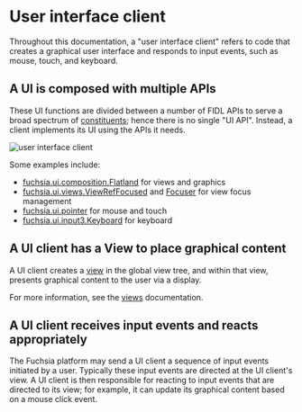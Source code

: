 # User interface client

Throughout this documentation, a "user interface client" refers to code that
creates a graphical user interface and responds to input events, such as mouse,
touch, and keyboard.

## A UI is composed with multiple APIs

These UI functions are divided between a number of FIDL APIs to serve a
broad spectrum of [constituents](/contribute/governance/api_council.md#values);
hence there is no single "UI API". Instead, a client implements its UI using
the APIs it needs.

![user interface client](images/ui-client.png)

Some examples include:
  * [fuchsia.ui.composition.Flatland](/sdk/fidl/fuchsia.ui.composition/flatland.fidl) for views and graphics
  * [fuchsia.ui.views.ViewRefFocused](/sdk/fidl/fuchsia.ui.views/view_ref_focused.fidl)
    and [Focuser](/sdk/fidl/fuchsia.ui.views/focuser.fidl) for view focus management
  * [fuchsia.ui.pointer](/sdk/fidl/fuchsia.ui.pointer) for mouse and touch
  * [fuchsia.ui.input3.Keyboard](/sdk/fidl/fuchsia.ui.input3/keyboard.fidl) for keyboard

## A UI client has a View to place graphical content

A UI client creates a [view](/glossary#view) in the global view tree, and
within that view, presents graphical content to the user via a display.

For more information, see the [views](/concepts/ui/scenic/views.md) documentation.

## A UI client receives input events and reacts appropriately

The Fuchsia platform may send a UI client a sequence of input events initiated
by a user. Typically these input events are directed at the UI client's view. A
UI client is then responsible for reacting to input events that are directed to
its view; for example, it can update its graphical content based on a mouse
click event.
